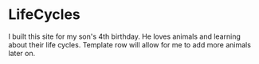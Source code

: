 # LifeCycles
I built this site for my son's 4th birthday. He loves animals and learning about their life cycles. Template row will allow for me to add more animals later on.
